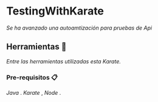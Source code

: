 # TestingWithKarate

_Se ha avanzado una autoamtización para pruebas de Api_

## Herramientas 🚀

_Entre las herramientas utilizadas esta Karate._

### Pre-requisitos 📋
_Java_ .
_Karate_ ,
_Node_ .

